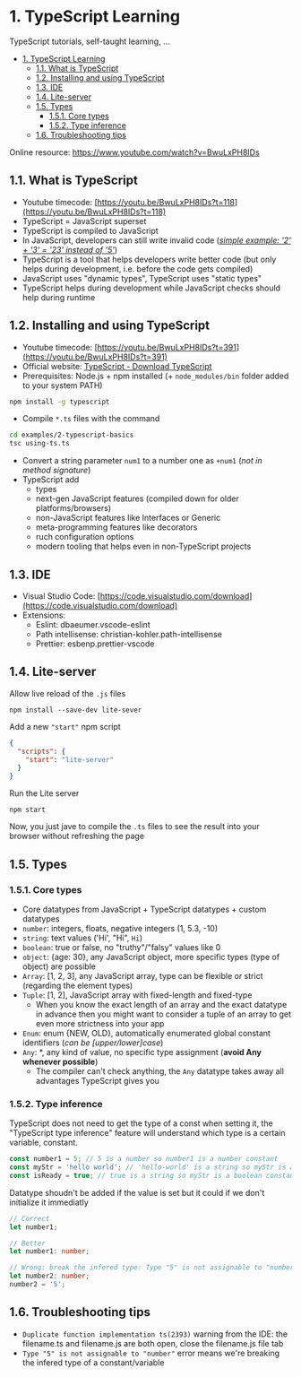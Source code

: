 # 1. TypeScript Learning

TypeScript tutorials, self-taught learning, ...

<!-- TOC -->

- [1. TypeScript Learning](#1-typescript-learning)
    - [1.1. What is TypeScript](#11-what-is-typescript)
    - [1.2. Installing and using TypeScript](#12-installing-and-using-typescript)
    - [1.3. IDE](#13-ide)
    - [1.4. Lite-server](#14-lite-server)
    - [1.5. Types](#15-types)
        - [1.5.1. Core types](#151-core-types)
        - [1.5.2. Type inference](#152-type-inference)
    - [1.6. Troubleshooting tips](#16-troubleshooting-tips)

<!-- /TOC -->

Online resource: https://www.youtube.com/watch?v=BwuLxPH8IDs

## 1.1. What is TypeScript

- Youtube timecode: [https://youtu.be/BwuLxPH8IDs?t=118](https://youtu.be/BwuLxPH8IDs?t=118)
- TypeScript = JavaScript superset
- TypeScript is compiled to JavaScript
- In JavaScript, developers can still write invalid code ([_simple example: '2' + '3' = '23' instead of '5'_](https://youtu.be/BwuLxPH8IDs?t=384))
- TypeScript is a tool that helps developers write better code (but only helps during development, i.e. before the code gets compiled)
- JavaScript uses "dynamic types", TypeScript uses "static types"
- TypeScript helps during development while JavaScript checks should help during runtime

## 1.2. Installing and using TypeScript

- Youtube timecode: [https://youtu.be/BwuLxPH8IDs?t=391](https://youtu.be/BwuLxPH8IDs?t=391)
- Official website: [TypeScript - Download TypeScript](https://www.TypeScriptlang.org/download)
- Prerequisites: Node.js + npm installed (+ `node_modules/bin` folder added to your system PATH)

```bash
npm install -g typescript
```

- Compile `*.ts` files with the command

```bash
cd examples/2-typescript-basics
tsc using-ts.ts
```

- Convert a string parameter `num1` to a number one as `+num1` (_not in method signature_)
- TypeScript add
  - types
  - next-gen JavaScript features (compiled down for older platforms/browsers)
  - non-JavaScript features like Interfaces or Generic
  - meta-programming features like decorators
  - ruch configuration options
  - modern tooling that helps even in non-TypeScript projects

## 1.3. IDE

- Visual Studio Code: [https://code.visualstudio.com/download](https://code.visualstudio.com/download)
- Extensions:
  - Eslint: dbaeumer.vscode-eslint
  - Path intellisense: christian-kohler.path-intellisense
  - Prettier: esbenp.prettier-vscode

## 1.4. Lite-server

Allow live reload of the `.js` files

```shell
npm install --save-dev lite-sever
```

Add a new `"start"` npm script

```json
{
  "scripts": {
    "start": "lite-server"
  }
}
```

Run the Lite server

```shell
npm start
```

Now, you just jave to compile the `.ts` files to see the result into your browser without refreshing the page

## 1.5. Types

### 1.5.1. Core types

- Core datatypes from JavaScript + TypeScript datatypes + custom datatypes
- `number`: integers, floats, negative integers (1, 5.3, -10)
- `string`: text values ('Hi', "Hi", `Hi`)
- `boolean`: true or false, no "truthy"/"falsy" values like 0
- `object`: {age: 30}, any JavaScript object, more specific types (type of object) are possible
- `Array`: [1, 2, 3], any JavaScript array, type can be flexible or strict (regarding the element types)
- `Tuple`: [1, 2], JavaScript array with fixed-length and fixed-type
  - When you know the exact length of an array and the exact datatype in advance then you might want to consider a tuple of an array to get even more strictness into your app
- `Enum`: enum {NEW, OLD}, automatically enumerated global constant identifiers (_can be [upper/lower]case_)
- `Any`: *, any kind of value, no specific type assignment (__avoid Any whenever possible__)
  - The compiler can't check anything, the `Any` datatype takes away all advantages TypeScript gives you

### 1.5.2. Type inference

TypeScript does not need to get the type of a const when setting it, the "TypeScript type inference" feature will understand which type is a certain variable, constant.

```typescript
const number1 = 5; // 5 is a number so number1 is a number constant
const myStr = 'hello world'; // 'hello-world' is a string so myStr is a string constant
const isReady = true; // true is a string so myStr is a boolean constant
```

Datatype shoudn't be added if the value is set but it could if we don't initialize it immediatly

```typescript
// Correct
let number1;

// Better
let number1: number;

// Wrong: break the infered type: Type "5" is not assignable to "number"
let number2: number;
number2 = '5';
```

## 1.6. Troubleshooting tips

- `Duplicate function implementation ts(2393)` warning from the IDE: the filename.ts and filename.js are both open, close the filename.js file tab
- `Type "5" is not assignable to "number"` error means we're breaking the infered type of a constant/variable
